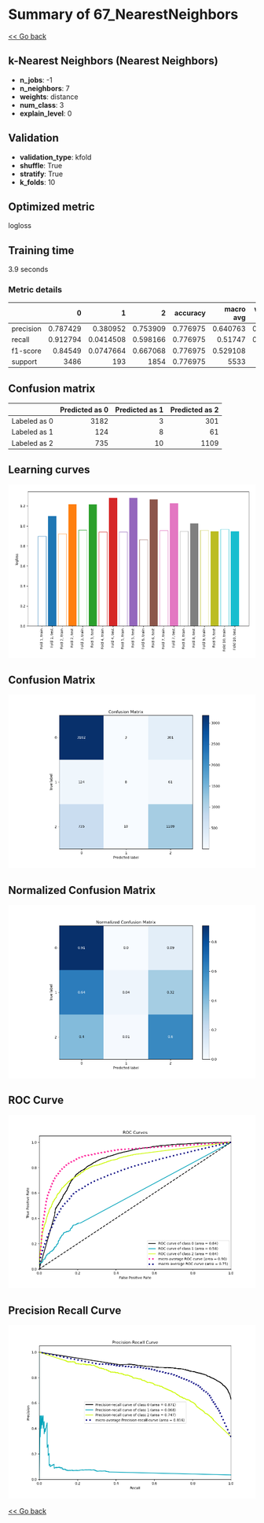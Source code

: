 # Summary of 67_NearestNeighbors

[<< Go back](../README.md)


## k-Nearest Neighbors (Nearest Neighbors)
- **n_jobs**: -1
- **n_neighbors**: 7
- **weights**: distance
- **num_class**: 3
- **explain_level**: 0

## Validation
 - **validation_type**: kfold
 - **shuffle**: True
 - **stratify**: True
 - **k_folds**: 10

## Optimized metric
logloss

## Training time

3.9 seconds

### Metric details
|           |           0 |           1 |           2 |   accuracy |   macro avg |   weighted avg |   logloss |
|:----------|------------:|------------:|------------:|-----------:|------------:|---------------:|----------:|
| precision |    0.787429 |   0.380952  |    0.753909 |   0.776975 |    0.640763 |       0.762018 |   1.14968 |
| recall    |    0.912794 |   0.0414508 |    0.598166 |   0.776975 |    0.51747  |       0.776975 |   1.14968 |
| f1-score  |    0.84549  |   0.0747664 |    0.667068 |   0.776975 |    0.529108 |       0.75882  |   1.14968 |
| support   | 3486        | 193         | 1854        |   0.776975 | 5533        |    5533        |   1.14968 |


## Confusion matrix
|              |   Predicted as 0 |   Predicted as 1 |   Predicted as 2 |
|:-------------|-----------------:|-----------------:|-----------------:|
| Labeled as 0 |             3182 |                3 |              301 |
| Labeled as 1 |              124 |                8 |               61 |
| Labeled as 2 |              735 |               10 |             1109 |

## Learning curves
![Learning curves](learning_curves.png)
## Confusion Matrix

![Confusion Matrix](confusion_matrix.png)


## Normalized Confusion Matrix

![Normalized Confusion Matrix](confusion_matrix_normalized.png)


## ROC Curve

![ROC Curve](roc_curve.png)


## Precision Recall Curve

![Precision Recall Curve](precision_recall_curve.png)



[<< Go back](../README.md)
